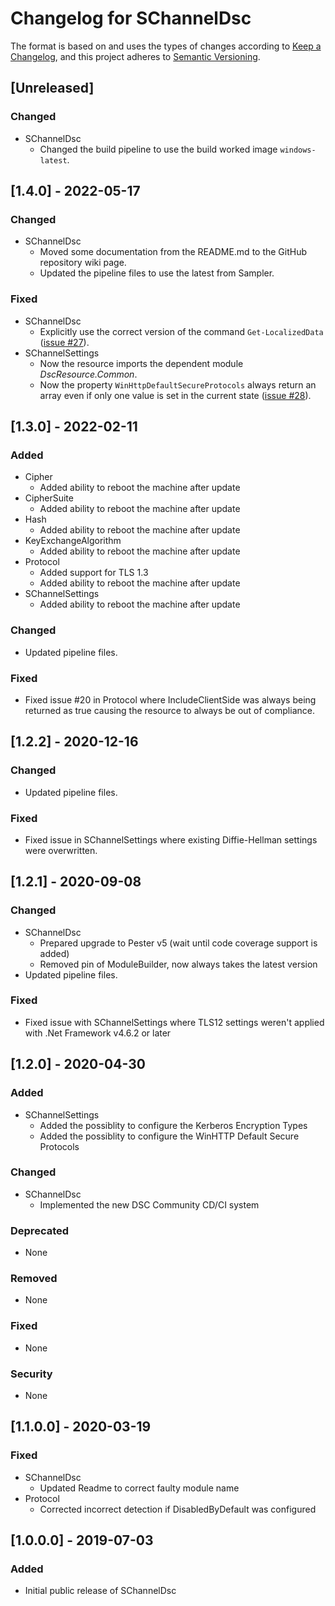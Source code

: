 # Changelog for SChannelDsc

The format is based on and uses the types of changes according to [Keep a Changelog](https://keepachangelog.com/en/1.0.0/),
and this project adheres to [Semantic Versioning](https://semver.org/spec/v2.0.0.html).

## [Unreleased]

### Changed

- SChannelDsc
  - Changed the build pipeline to use the build worked image `windows-latest`.

## [1.4.0] - 2022-05-17

### Changed

- SChannelDsc
  - Moved some documentation from the README.md to the GitHub repository
    wiki page.
  - Updated the pipeline files to use the latest from Sampler.

### Fixed

- SChannelDsc
  - Explicitly use the correct version of the command `Get-LocalizedData`
    ([issue #27](https://github.com/dsccommunity/SChannelDsc/issues/27)).
- SChannelSettings
  - Now the resource imports the dependent module *DscResource.Common*.
  - Now the property `WinHttpDefaultSecureProtocols` always return an array
    even if only one value is set in the current state ([issue #28](https://github.com/dsccommunity/SChannelDsc/issues/28)).

## [1.3.0] - 2022-02-11

### Added

- Cipher
  - Added ability to reboot the machine after update
- CipherSuite
  - Added ability to reboot the machine after update
- Hash
  - Added ability to reboot the machine after update
- KeyExchangeAlgorithm
  - Added ability to reboot the machine after update
- Protocol
  - Added support for TLS 1.3
  - Added ability to reboot the machine after update
- SChannelSettings
  - Added ability to reboot the machine after update

### Changed

- Updated pipeline files.

### Fixed

- Fixed issue #20 in Protocol where IncludeClientSide was always being returned as true causing the resource to always be out of compliance.

## [1.2.2] - 2020-12-16

### Changed

- Updated pipeline files.

### Fixed

- Fixed issue in SChannelSettings where existing Diffie-Hellman settings
  were overwritten.

## [1.2.1] - 2020-09-08

### Changed

- SChannelDsc
  - Prepared upgrade to Pester v5 (wait until code coverage support is added)
  - Removed pin of ModuleBuilder, now always takes the latest version
- Updated pipeline files.

### Fixed

- Fixed issue with SChannelSettings where TLS12 settings weren't applied with
  .Net Framework v4.6.2 or later

## [1.2.0] - 2020-04-30

### Added

- SChannelSettings
  - Added the possiblity to configure the Kerberos Encryption Types
  - Added the possiblity to configure the WinHTTP Default Secure Protocols

### Changed

- SChannelDsc
  - Implemented the new DSC Community CD/CI system

### Deprecated

- None

### Removed

- None

### Fixed

- None

### Security

- None

## [1.1.0.0] - 2020-03-19

### Fixed

- SChannelDsc
  - Updated Readme to correct faulty module name
- Protocol
  - Corrected incorrect detection if DisabledByDefault was configured

## [1.0.0.0] - 2019-07-03

### Added

- Initial public release of SChannelDsc
